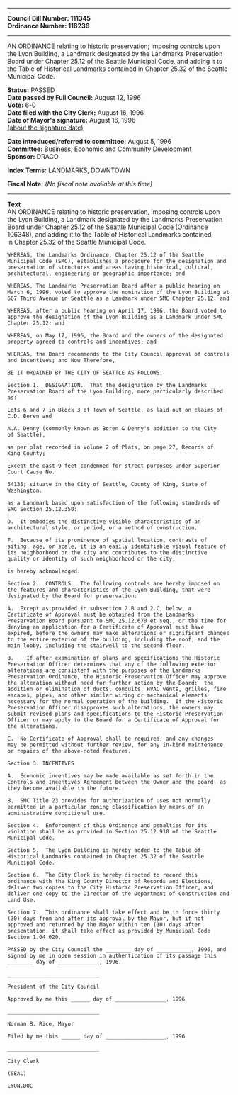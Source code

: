 * * * * *  
  
**Council Bill Number: [](#h0)[](#h2)111345**   
**Ordinance Number: 118236**  
  
* * * * *  
  
AN ORDINANCE relating to historic preservation; imposing controls upon the Lyon Building, a Landmark designated by the Landmarks Preservation Board under Chapter 25.12 of the Seattle Municipal Code, and adding it to the Table of Historical Landmarks contained in Chapter 25.32 of the Seattle Municipal Code.  
  
**Status:** PASSED   
**Date passed by Full Council:** August 12, 1996   
**Vote:** 6-0   
**Date filed with the City Clerk:** August 16, 1996   
**Date of Mayor's signature:** August 16, 1996   
[(about the signature date)](/~public/approvaldate.htm)   
  
  
**Date introduced/referred to committee:** August 5, 1996   
**Committee:** Business, Economic and Community Development   
**Sponsor:** DRAGO   
  
**Index Terms:** LANDMARKS, DOWNTOWN  
  
**Fiscal Note:** *(No fiscal note available at this time)*  
  
* * * * *  
  
**Text**  
    AN ORDINANCE relating to historic preservation, imposing controls upon  
    the Lyon Building, a Landmark designated by the Landmarks Preservation  
    Board under Chapter 25.12 of the Seattle Municipal Code (Ordinance  
    106348), and adding it to the Table of Historical Landmarks contained  
    in Chapter 25.32 of the Seattle Municipal Code.  
  
    WHEREAS, the Landmarks Ordinance, Chapter 25.12 of the Seattle  
    Municipal Code (SMC), establishes a procedure for the designation and  
    preservation of structures and areas having historical, cultural,  
    architectural, engineering or geographic importance; and  
  
    WHEREAS, The Landmarks Preservation Board after a public hearing on  
    March 6, 1996, voted to approve the nomination of the Lyon Building at  
    607 Third Avenue in Seattle as a Landmark under SMC Chapter 25.12; and  
  
    WHEREAS, after a public hearing on April 17, 1996, the Board voted to  
    approve the designation of the Lyon Building as a Landmark under SMC  
    Chapter 25.12; and  
  
    WHEREAS, on May 17, 1996, the Board and the owners of the designated  
    property agreed to controls and incentives; and  
  
    WHEREAS, the Board recommends to the City Council approval of controls  
    and incentives; and Now Therefore,  
  
    BE IT ORDAINED BY THE CITY OF SEATTLE AS FOLLOWS:  
  
    Section 1.  DESIGNATION.  That the designation by the Landmarks  
    Preservation Board of the Lyon Building, more particularly described  
    as:  
  
    Lots 6 and 7 in Block 3 of Town of Seattle, as laid out on claims of  
    C.D. Boren and  
  
    A.A. Denny (commonly known as Boren & Denny's addition to the City  
    of Seattle),  
  
    as per plat recorded in Volume 2 of Plats, on page 27, Records of  
    King County;  
  
    Except the east 9 feet condemned for street purposes under Superior  
    Court Cause No.  
  
    54135; situate in the City of Seattle, County of King, State of  
    Washington.  
  
    as a Landmark based upon satisfaction of the following standards of  
    SMC Section 25.12.350:  
  
    D.  It embodies the distinctive visible characteristics of an  
    architectural style, or period, or a method of construction.  
  
    F.  Because of its prominence of spatial location, contrasts of  
    siting, age, or scale, it is an easily identifiable visual feature of  
    its neighborhood or the city and contributes to the distinctive  
    quality or identity of such neighborhood or the city;  
  
    is hereby acknowledged.  
  
    Section 2.  CONTROLS.  The following controls are hereby imposed on  
    the features and characteristics of the Lyon Building, that were  
    designated by the Board for preservation:  
  
    A.  Except as provided in subsection 2.B and 2.C, below, a  
    Certificate of Approval must be obtained from the Landmarks  
    Preservation Board pursuant to SMC 25.12.670 et seq., or the time for  
    denying an application for a Certificate of Approval must have  
    expired, before the owners may make alterations or significant changes  
    to the entire exterior of the building, including the roof; and the  
    main lobby, including the stairwell to the second floor.  
  
    B.    If after examination of plans and specifications the Historic  
    Preservation Officer determines that any of the following exterior  
    alterations are consistent with the purposes of the Landmarks  
    Preservation Ordinance, the Historic Preservation Officer may approve  
    the alteration without need for further action by the Board:  the  
    addition or elimination of ducts, conduits, HVAC vents, grilles, fire  
    escapes, pipes, and other similar wiring or mechanical elements  
    necessary for the normal operation of the building.  If the Historic  
    Preservation Officer disapproves such alterations, the owners may  
    submit revised plans and specifications to the Historic Preservation  
    Officer or may apply to the Board for a Certificate of Approval for  
    the alterations.  
  
    C.  No Certificate of Approval shall be required, and any changes  
    may be permitted without further review, for any in-kind maintenance  
    or repairs of the above-noted features.  
  
    Section 3. INCENTIVES  
  
    A.  Economic incentives may be made available as set forth in the  
    Controls and Incentives Agreement between the Owner and the Board, as  
    they become available in the future.  
  
    B.  SMC Title 23 provides for authorization of uses not normally  
    permitted in a particular zoning classification by means of an  
    administrative conditional use.  
  
    Section 4.  Enforcement of this Ordinance and penalties for its  
    violation shall be as provided in Section 25.12.910 of the Seattle  
    Municipal Code.  
  
    Section 5.  The Lyon Building is hereby added to the Table of  
    Historical Landmarks contained in Chapter 25.32 of the Seattle  
    Municipal Code.  
  
    Section 6.  The City Clerk is hereby directed to record this  
    ordinance with the King County Director of Records and Elections,  
    deliver two copies to the City Historic Preservation Officer, and  
    deliver one copy to the Director of the Department of Construction and  
    Land Use.  
  
    Section 7.  This ordinance shall take effect and be in force thirty  
    (30) days from and after its approval by the Mayor, but if not  
    approved and returned by the Mayor within ten (10) days after  
    presentation, it shall take effect as provided by Municipal Code  
    Section 1.04.020.  
  
    PASSED by the City Council the ________ day of ___________, 1996, and  
    signed by me in open session in authentication of its passage this  
    ________ day of _____________, 1996.  
  
    _____________________________  
  
    President of the City Council  
  
    Approved by me this ______ day of ________________, 1996  
  
    _____________________________  
  
    Norman B. Rice, Mayor  
  
    Filed by me this ______ day of ___________________, 1996  
  
    _____________________________  
  
    City Clerk  
  
    (SEAL)  
  
    LYON.DOC  
